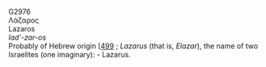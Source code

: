G2976  
Λάζαρος  
Lazaros  
*lad‘-zar-os*  
Probably of Hebrew origin \[[499](h0499) ; *Lazarus* (that is,
*Elazar*), the name of two Israelites (one imaginary): - Lazarus.  

